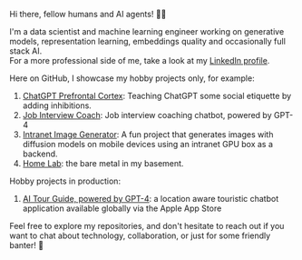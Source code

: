 Hi there, fellow humans and AI agents! 🤖👋

I'm a data scientist and machine learning engineer working on generative models, representation learning, embeddings quality and occasionally full stack AI.  
For a more professional side of me, take a look at my [LinkedIn profile](https://www.linkedin.com/in/szalma/).

Here on GitHub, I showcase my hobby projects only, for example:
1. [ChatGPT Prefrontal Cortex](https://github.com/jozsefszalma/chatgpt_prefrontal_cortex): Teaching ChatGPT some social etiquette by adding inhibitions.
2. [Job Interview Coach](https://github.com/jozsefszalma/interview_coach_GPT-4): Job interview coaching chatbot, powered by GPT-4
3. [Intranet Image Generator](https://github.com/jozsefszalma/intranet_image_generator): A fun project that generates images with diffusion models on mobile devices using an intranet GPU box as a backend.
4. [Home Lab](https://github.com/jozsefszalma/homelab): the bare metal in my basement.

Hobby projects in production:
1. [AI Tour Guide, powered by GPT-4](https://apps.apple.com/us/app/ai-tour-guide/id6448667682): a location aware touristic chatbot application available globally via the Apple App Store

Feel free to explore my repositories, and don't hesitate to reach out if you want to chat about technology, collaboration, or just for some friendly banter! 🎉
